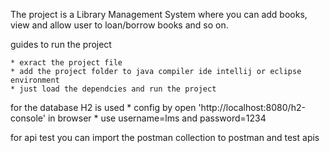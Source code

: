 The project is a Library Management System where you can add books, view and allow user to loan/borrow books and so on.

guides to run the project

	* exract the project file
	* add the project folder to java compiler ide intellij or eclipse environment
	* just load the dependcies and run the project

 for the database H2 is used
	* config by open 'http://localhost:8080/h2-console' in browser
	* use username=lms and password=1234

for api test you can import the postman collection to postman and test apis

